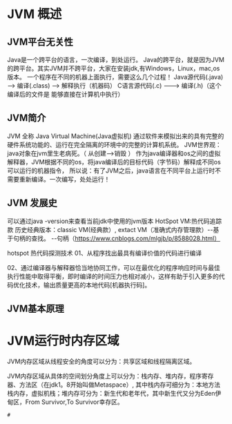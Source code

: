 # JVM 概述

## JVM平台无关性

   Java是一个跨平台的语言，一次编译，到处运行。
   Java的跨平台，就是因为JVM的跨平台。其实JVM并不跨平台，大家在安装jdk,有Windows，Linux，mac,os版本。
   一个程序在不同的机器上面执行，需要这么几个过程！
   Java源代码(.java) --> 编译(.class) --> 解释执行（机器码）
   C语言源代码(.c) ---> 编译(.h)（这个编译后的文件是 能够直接在计算机中执行）

##  JVM简介
   
   JVM 全称 Java Virtual Machine(Java虚拟机)
   通过软件来模拟出来的具有完整的硬件系统功能的、运行在完全隔离的环境中的完整的计算机系统。
   JVM世界观：java对象在jvm里生老病死。（ 从创建-->销毁 ）
   作为java编译器和os之间的虚拟解释器，JVM根据不同的os，将java编译后的目标代码（字节码）解释成不同os可以运行的机器指令，
   所以说：有了JVM之后，java语言在不同平台上运行时不需要重新编译。一次编写，处处运行！
   
## JVM 发展史 
  可以通过java -version来查看当前jdk中使用的jvm版本
  HotSpot VM:热代码追踪款
  历史经典版本：classic VM(经典款）, extact VM（准确式内存管理款）--基于句柄的查找。
  --句柄（https://www.cnblogs.com/mlgjb/p/8588028.html）
	
hotspot
  热代码探测技术
  01、从程序找出最具有编译价值的代码进行编译
  
  02、通过编译器与解释器恰当地协同工作，可以在最优化的程序响应时间与最佳执行性能中取得平衡，即时编译的时间压力也相对减小，这样有助于引入更多的代码优化技术，输出质量更高的本地代码[机器执行码]。

## JVM基本原理
  # JVM运行时内存区域
  
  JVM内存区域从线程安全的角度可以分为：共享区域和线程隔离区域。
  
  JVM内存区域从具体的空间划分角度上可以分为：栈内存、堆内存，程序寄存器、方法区（在jdk1。8开始叫做Metaspace）,
其中栈内存可细分为：本地方法栈内存，虚拟机栈；堆内存可分为：新生代和老年代，其中新生代又分为Eden伊甸区，From Survivor,To Survivor幸存区。
  	

    
    #


